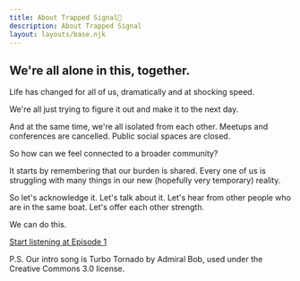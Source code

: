 ```yaml
---
title: About Trapped Signal📶
description: About Trapped Signal
layout: layouts/base.njk
---
```


## We're all alone in this, together.

Life has changed for all of us, dramatically and at shocking speed.

We're all just trying to figure it out and make it to the next day.

And at the same time, we're all isolated from each other. Meetups and conferences are cancelled. Public social spaces are closed.

So how can we feel connected to a broader community?

It starts by remembering that our burden is shared. Every one of us is struggling with many things in our new (hopefully very temporary) reality.

So let's acknowledge it. Let's talk about it. Let's hear from other people who are in the same boat. Let's offer each other strength.

We can do this.

[Start listening at Episode 1](/episodes/1)

P.S. Our intro song is Turbo Tornado by Admiral Bob, used under the Creative Commons 3.0 license.

